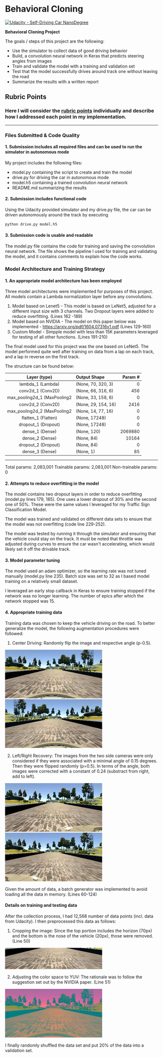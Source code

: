 # **Behavioral Cloning** 

[![Udacity - Self-Driving Car NanoDegree](https://s3.amazonaws.com/udacity-sdc/github/shield-carnd.svg)](http://www.udacity.com/drive)

**Behavioral Cloning Project**

The goals / steps of this project are the following:
* Use the simulator to collect data of good driving behavior
* Build, a convolution neural network in Keras that predicts steering angles from images
* Train and validate the model with a training and validation set
* Test that the model successfully drives around track one without leaving the road
* Summarize the results with a written report


[//]: # (Image References)

[image1]: ./output/BGR2YUV.png "Conversion to YUV"
[image2]: ./output/flipped_Center.png "Flipped Image"
[image3]: ./output/left_recovery.png "Left Recovery Image"
[image4]: ./output/right_recovery.png "Right Recovery Image"
[image5]: ./output/Cropped.png "Cropped Image"
[image6]: ./output/normal.png "Normal Image"


## Rubric Points
### Here I will consider the [rubric points](https://review.udacity.com/#!/rubrics/432/view) individually and describe how I addressed each point in my implementation.  


---
### Files Submitted & Code Quality

#### 1. Submission includes all required files and can be used to run the simulator in autonomous mode

My project includes the following files:
* model.py containing the script to create and train the model
* drive.py for driving the car in autonomous mode
* model.h5 containing a trained convolution neural network 
* README.md summarizing the results

#### 2. Submission includes functional code
Using the Udacity provided simulator and my drive.py file, the car can be driven autonomously around the track by executing 
```sh
python drive.py model.h5
```

#### 3. Submission code is usable and readable

The model.py file contains the code for training and saving the convolution neural network. The file shows the pipeline I used for training and validating the model, and it contains comments to explain how the code works.

### Model Architecture and Training Strategy

#### 1. An appropriate model architecture has been employed

Three model architectures were implemented for purposes of this project. All models contain a Lambda normalization layer before any convolutions.

1. Model based on Lenet5 - This model is based on LeNet5, adjusted for a different input size with 3 channels. Two Dropout layers were added to reduce overfitting. (Lines 162 -189)
2. Model based on NVIDIA - The model on this paper below was implemented - https://arxiv.org/pdf/1604.07316v1.pdf  (Lines 129-160)
3. Custom Model - Simpple model with less than 15K parameters leveraged for testing of all other functions. (Lines 191-210)      

The final model used for this project was the one based on LeNet5. The model performed quite well after training on data from a lap on each track, and a lap in reverse on the first track.

The structure can be found below:

|Layer (type)           |     Output Shape            |   Param #    |
|:--------------------:|:------------------------------|-----------:| 
| lambda_1 (Lambda)            |(None, 70, 320, 3)    |    0         |
| conv2d_1 (Conv2D)            |(None, 66, 316, 6)    |    456       |
| max_pooling2d_1 (MaxPooling2 |(None, 33, 158, 6)    |    0         |
| conv2d_2 (Conv2D)            |(None, 29, 154, 16)   |    2416      |
| max_pooling2d_2 (MaxPooling2 |(None, 14, 77, 16)    |    0         |
| flatten_1 (Flatten)          |(None, 17248)         |    0         |
| dropout_1 (Dropout)          |(None, 17248)         |    0         |
| dense_1 (Dense)              |(None, 120)           |    2069880   |
| dense_2 (Dense)              |(None, 84)            |    10164     |
| dropout_2 (Dropout)          |(None, 84)            |    0         |
| dense_3 (Dense)              |(None, 1)             |    85        |
_________________________________________________________________

Total params: 2,083,001
Trainable params: 2,083,001
Non-trainable params: 0

#### 2. Attempts to reduce overfitting in the model

The model contains two dropout layers in order to reduce overfitting (model.py lines 179, 185). One uses a lower dropout of 30% and the second one of 50%. 
These were the same values I leveraged for my Traffic Sign Classification Model.

The model was trained and validated on different data sets to ensure that the model was not overfitting (code line 229-252). 

The model was tested by running it through the simulator and ensuring that the vehicle could stay on the track. It must be noted that throttle was adjusted during curves to ensure the car wasn't accelerating, which would likely set it off the drivable track.

#### 3. Model parameter tuning

The model used an adam optimizer, so the learning rate was not tuned manually (model.py line 235).
Batch size was set to 32 as I based model training on a relatively small dataset.

I leveraged an early stop callback in Keras to ensure training stopped if the network was no longer learning. The number of epics after which the network stopped was 15.

#### 4. Appropriate training data

Training data was chosen to keep the vehicle driving on the road. To better generalize the model, the following augmentation procedures were followed:

1. Center Driving: Randomly flip the image and respective angle (p-0.5).

![alt text][image6]
![alt text][image2]

2. Left/Right Recovery: The images from the two side cameras were only considered if they were associated with a minimal angle of 0.15 degrees. Then they were flipped randomly (p=0.5). In terms of the angle, both images were corrected with a constant of 0.24 (substract from right, add to left).

![alt text][image3]
![alt text][image4]

Given the amount of data, a batch generator was implemented to avoid loading all the data in memory. (Lines 60-124)

#### Details on training and testing data
After the collection process, I had 12,568 number of data points (incl. data from Udacity). I then preprocessed this data as follows:

1. Cropping the image: Since the top portion includes the horizon (70px) and the bottom is the nose of the vehicle (20px), those were removed. (Line 50)

![alt text][image5]

2. Adjusting the color space to YUV: The rationale was to follow the suggestion set out by the NVIDIA paper. (Line 51)

![alt text][image1]

I finally randomly shuffled the data set and put 20% of the data into a validation set. 
